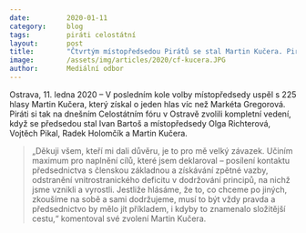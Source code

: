 ```yaml
---
date:         2020-01-11
category:     blog
tags:         piráti celostátní
layout:       post
title:        "Čtvrtým místopředsedou Pirátů se stal Martin Kučera. Piráti si dnes zvolili kompletní předsednictvo"
image:        /assets/img/articles/2020/cf-kucera.JPG
author:       Mediální odbor
---
```



Ostrava, 11. ledna 2020 – V posledním kole volby místopředsedy uspěl s 225 hlasy Martin Kučera, který získal o jeden hlas víc než Markéta Gregorová. Piráti si tak na dnešním Celostátním fóru v Ostravě zvolili kompletní vedení, když se předsedou stal Ivan Bartoš a místopředsedy Olga Richterová, Vojtěch Pikal, Radek Holomčík a Martin Kučera.

> „Děkuji všem, kteří mi dali důvěru, je to pro mě velký závazek. Učiním maximum pro naplnění cílů, které jsem deklaroval – posílení kontaktu předsednictva s členskou základnou a získávání zpětné vazby, odstranění vnitrostranického deficitu v dodržování principů, na nichž jsme vznikli a vyrostli. Jestliže hlásáme, že to, co chceme po jiných, zkoušíme na sobě a sami dodržujeme, musí to být vždy pravda a předsednictvo by mělo jít příkladem, i kdyby to znamenalo složitější cestu,“ komentoval své zvolení Martin Kučera.
